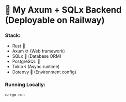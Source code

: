 # 🚀 My Axum + SQLx Backend (Deployable on Railway)

### Stack:
- Rust 🦀
- Axum ⚙️ (Web framework)
- SQLx 💾 (Database ORM)
- PostgreSQL 🐘
- Tokio 🌀 (Async runtime)
- Dotenvy 🔐 (Environment config)

### Running Locally:
```bash
cargo run
